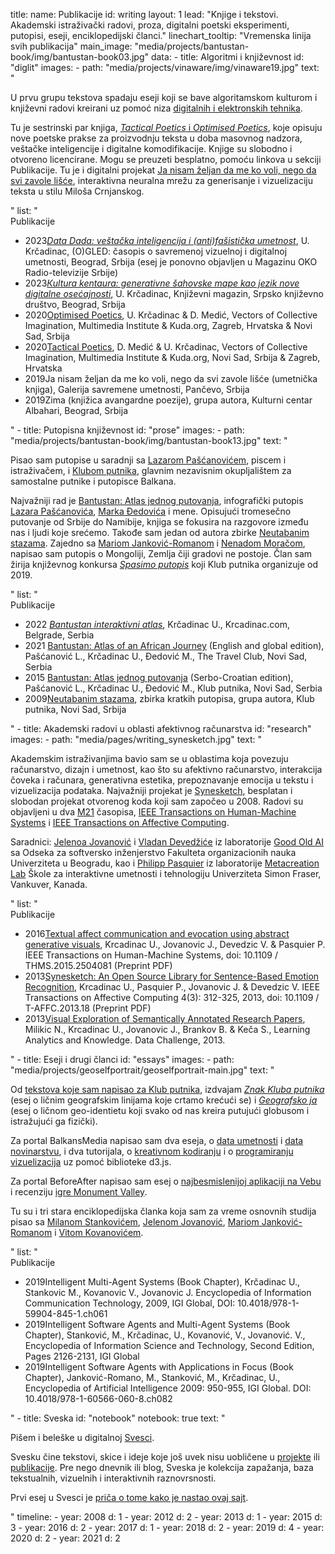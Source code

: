 title: 
    name: Publikacije
id: writing
layout: 1
lead: "Knjige i tekstovi. Akademski istraživački radovi, proza, digitalni poetski eksperimenti, putopisi, eseji, enciklopedijski članci."
linechart_tooltip: "Vremenska linija svih publikacija"
main_image: "media/projects/bantustan-book/img/bantustan-book03.jpg"
data:
    - title: Algoritmi i književnost
      id: "diglit"
      images: 
        - path: "media/projects/vinaware/img/vinaware19.jpg"
      text: "<p>U prvu grupu tekstova spadaju eseji koji se bave algoritamskom kulturom i književni radovi kreirani uz pomoć niza <a href='https://en.wikipedia.org/wiki/Electronic_literature' target='_blank'>digitalnih i elektronskih tehnika</a>.</p>
<p>Tu je sestrinski par knjiga, <a href='/rad/projekti/optimised-tactical-poetics' target='_blank'><em>Tactical Poetics</em> i <em>Optimised Poetics</em></a>, koje opisuju nove poetske prakse za proizvodnju teksta u doba masovnog nadzora, veštačke inteligencije i digitalne komodifikacije. Knjige su slobodno i otvoreno licencirane. Mogu se preuzeti besplatno, pomoću linkova u sekciji Publikacije. Tu je i digitalni projekat <span class='italic-style'><a href='/rad/projekti/vinaware/'>Ja nisam željan da me ko voli, nego da svi zavole lišće</a></span>, interaktivna neuralna mrežu za generisanje i vizuelizaciju teksta u stilu Miloša Crnjanskog.</p>"
      list: "<div class='list-title interface-heading-style'>Publikacije</div>
    <ul>
    <li><span class='year interface-subheading-style'>2023</span><span class='page-list-item-style'><em><a href='https://oko.rts.rs/lektira/5084582/data-dada-vestacka-inteligencija-i-antifasisticka-umetnost-slucaj-dzona-hartfilda-i-fejsbukovog-algoritma.html' target='_blank'>Data Dada: veštačka inteligencija i (anti)fašistička umetnost</a></em>, U. Krčadinac, (O)GLED: časopis o savremenoj vizuelnoj i digitalnoj umetnosti, Beograd, Srbija (esej je ponovno objavljen u Magazinu OKO Radio-televizije Srbije)</span>
    </li>
    <li><span class='year interface-subheading-style'>2023</span><span class='page-list-item-style'><em><a href='/rad/sveska/generative-era/' target='_blank'>Кultura kentaura: generativne šahovske mape kao jezik nove digitalne osećajnosti</a></em>, U. Krčadinac, Književni magazin, Srpsko književno društvo, Beograd, Srbija</span>
    </li>
    <li><span class='year interface-subheading-style'>2020</span><span class='page-list-item-style'><span class='italic-style'><a href='/download/research/optimised_poetics_2020.pdf' target='_blank'>Optimised Poetics</a></span>, U. Krčadinac & D. Medić, Vectors of Collective Imagination, Multimedia Institute & Kuda.org, Zagreb, Hrvatska & Novi Sad, Srbija</span>
    </li>
    <li><span class='year interface-subheading-style'>2020</span><span class='page-list-item-style'><span class='italic-style'><a href='/download/research/tactical_poetics_2020.pdf' target='_blank'>Tactical Poetics</a></span>, D. Medić & U. Krčadinac, Vectors of Collective Imagination, Multimedia Institute & Kuda.org, Novi Sad, Srbija & Zagreb, Hrvatska</span>
    </li>
    <li><span class='year interface-subheading-style'>2019</span><span class='page-list-item-style'><span class='italic-style'>Ja nisam željan da me ko voli, nego da svi zavole lišće</span> (umetnička knjiga), Galerija savremene umetnosti, Pančevo, Srbija</span>
    </li>
    <li><span class='year interface-subheading-style'>2019</span><span class='page-list-item-style'><span class='italic-style'>Zima</span> (knjižica avangardne poezije), grupa autora, Kulturni centar Albahari, Beograd, Srbija</span>
    </li>
    </ul>"
    - title: Putopisna književnost
      id: "prose"
      images:
        - path: "media/projects/bantustan-book/img/bantustan-book13.jpg"
      text: "<p>Pisao sam putopise u saradnji sa <a href='https://www.amazon.com/Lazar-Pascanovic/e/B0933FH8RS/' target='_blank'>Lazarom Pašćanovićem</a>, piscem i istraživačem, i <a href='http://www.klubputnika.org/o-klub-putnika' target='_blank'>Klubom putnika</a>, glavnim nezavisnim okupljalištem za samostalne putnike i putopisce Balkana.</p>
<p>Najvažniji rad je <span class='italic-style'><a href='/rad/projekti/bantustan-book/'>Bantustan: Atlas jednog putovanja</a></span>, infografički putopis <a href='https://www.amazon.com/Lazar-Pascanovic/e/B0933FH8RS/' target='_blank'>Lazara Pašćanovića</a>, <a href='https://www.amazon.com/Marko-Djedovic/e/B0936V89ZF/' target='_blank'>Marka Đedovića</a> i mene. Opisujući tromesečno putovanje od Srbije do Namibije, knjiga se fokusira na razgovore između nas i ljudi koje srećemo. Takođe sam jedan od autora zbirke <span class='italic-style'><a href='/download/books/neutabanim-stazama.pdf' target='_blank'>Neutabanim stazama</a></span>. Zajedno sa <a href='https://www.goodreads.com/author/show/4042520.Mario_Jankovi_Romano' target='_blank'>Mariom Janković-Romanom</a> i <a href='http://www.klubputnika.org/autori/nenad.moraca' target='_blank'>Nenadom Moračom</a>, napisao sam putopis o Mongoliji, <span class='italic-style'>Zemlja čiji gradovi ne postoje</span>. Član sam žirija književnog konkursa <a href='http://www.klubputnika.org/zbirka/zbivanja/4287-konkurs-spasimo-putopis-2020' target='_blank'><em>Spasimo putopis</em></a> koji Klub putnika organizuje od 2019.</p>"
      list: "<div class='list-title interface-heading-style'>Publikacije</div>
    <ul>
    <li><span class='year interface-subheading-style'>2022</span>
    <span class='page-list-item-style'><em><a href='/bantustan-interactive-atlas/' target='_blank'>Bantustan interaktivni atlas</a></em>, Krčadinac U., Krcadinac.com, Belgrade, Serbia</span>
    </li>
    <li><span class='year interface-subheading-style'>2021</span>
    <span class='page-list-item-style'><span class='italic-style'><a href='https://www.amazon.com/Bantustan-African-Journey-Lazar-Pascanovic/dp/B093B4M61M/' target='_blank'>Bantustan: Atlas of an African Journey</a></span> (English and global edition), Pašćanović L., Krčadinac U., Đedović M., The Travel Club, Novi Sad, Serbia</span>
    </li>
    <li><span class='year interface-subheading-style'>2015</span>
    <span class='page-list-item-style'><span class='italic-style'><a href='/download/books/Bantustan.pdf' target='_blank'>Bantustan: Atlas jednog putovanja</a></span> (Serbo-Croatian edition), Pašćanović L., Krčadinac U., Đedović M., Klub putnika, Novi Sad, Serbia</span>
    </li>
    <li><span class='year interface-subheading-style'>2009</span><span class='page-list-item-style'><span class='italic-style'><a href='/download/books/neutabanim-stazama.pdf' target='_blank'>Neutabanim stazama</a></span>, zbirka kratkih putopisa, grupa autora, Klub putnika, Novi Sad, Srbija</span>
    </li>
    </ul>"
    - title: Akademski radovi u oblasti afektivnog računarstva
      id: "research"
      images: 
        - path: "media/pages/writing_synesketch.jpg"
      text: "<p>Akademskim istraživanjima bavio sam se u oblastima koja povezuju računarstvo, dizajn i umetnost, kao što su afektivno računarstvo, interakcija čoveka i računara, generativna estetika, prepoznavanje emocija u tekstu i vizuelizacija podataka. Najvažniji projekat je <a href='/rad/projekti/synesketch/'>Synesketch</a>, besplatan i slobodan projekat otvorenog koda koji sam započeo u 2008. Radovi su objavljeni u dva <a href='https://www.paragraf.rs/izmene_i_dopune/130417-pravilnik_o_izmenama_i_dopunama_pravilnika_o_postupku_nacinu_vrednovanja_i_kvantitativnom_iskazivanju_naucnoistrazivackih_rezultata_istrazivaca.html' target='_blank'>M21</a> časopisa, <a href='https://ieeexplore.ieee.org/document/7358121' target='_blank'>IEEE Transactions on Human-Machine Systems</a> i <a href='https://ieeexplore.ieee.org/document/6589580' target='_blank'>IEEE Transactions on Affective Computing</a>.</p>
<p>Saradnici: <a href='https://jelenajovanovic.net/' target='_blank'>Jelenoa Jovanović</a> i <a href='http://devedzic.fon.bg.ac.rs/' target='_blank'>Vladan Devedžiće</a> iz laboratorije <a href='http://goodoldai.org/' target='_blank'>Good Old AI</a> sa Odseka za softversko inženjerstvo Fakulteta organizacionih nauka Univerziteta u Beogradu, kao i <a href='http://philippepasquier.com/' target='_blank'>Philipp Pasquier</a> iz laboratorije <a href='http://metacreation.net/' target='_blank'>Metacreation Lab</a> Škole za interaktivne umetnosti i tehnologiju Univerziteta Simon Fraser, Vankuver, Kanada.</p>"
      list: "<div class='list-title interface-heading-style'>Publikacije</div>
    <ul>
    <li><span class='year interface-subheading-style'>2016</span><span class='page-list-item-style'><span class='italic-style'><a href='/download/synesketch/research/2016-Textual_Affect_Communication_and_Evocation_Using_Abstract_Generative_Visuals-Krcadinac_Jovanovic_Devedzic_and_Pasquier.pdf' target='_blank'>Textual affect communication and evocation using abstract generative visuals</a></span>, Krcadinac U., Jovanovic J., Devedzic V. & Pasquier P. IEEE Transactions on Human-Machine Systems, doi: 10.1109 / THMS.2015.2504081 (Preprint PDF)</span></li>
    <li><span class='year interface-subheading-style'>2013</span><span class='page-list-item-style'><span class='italic-style'><a href='/download/synesketch/research/2013-Synesketch_An_Open_Source_Library_for_Sentence-based_Emotion_Recognition-Krcadinac_Pasquier_Jovanovic_and_Devedzic.pdf' target='_blank'>Synesketch: An Open Source Library for Sentence-Based Emotion Recognition</a></span>, Krcadinac U., Pasquier P., Jovanovic J. & Devedzic V. IEEE Transactions on Affective Computing 4(3): 312-325, 2013, doi: 10.1109 / T-AFFC.2013.18 (Preprint PDF)</span></li>
    <li><span class='year interface-subheading-style'>2013</span><span class='page-list-item-style'><span class='italic-style'><a href='/download/research/paperista2013.pdf' target='_blank'>Visual Exploration of Semantically Annotated Research Papers</a></span>, Milikic N., Krcadinac U., Jovanovic J., Brankov B. & Keča S., Learning Analytics and Knowledge. Data Challenge, 2013.</span></li>
    </ul>"
    - title: Eseji i drugi članci
      id: "essays"
      images: 
        - path: "media/projects/geoselfportrait/geoselfportrait-main.jpg"
      text: "<p>Od <a href='http://www.klubputnika.org/autori/uros.krcadinac' target='_blank'>tekstova koje sam napisao za Klub putnika</a>, izdvajam <em><a href='http://www.klubputnika.org/zbirka/putoskop/3726-znak-kluba-putnika' target='_blank'>Znak Kluba putnika</a></em> (esej o ličnim geografskim linijama koje crtamo krećući se) i <em><a href='http://www.klubputnika.org/zbirka/blogovi/bantustan/3930-geografsko-ja' target='_blank'>Geografsko ja</a></em> (esej o ličnom geo-identietu koji svako od nas kreira putujući globusom i istražujući ga fizički).</p>
<p>Za portal BalkansMedia napisao sam dva eseja, o <a href='https://www.balkansmedia.org/tutorijali/ocajni-ljudski-glitch-vizuelizacija-podataka-kao-autorski-izraz' target='_blank'>data umetnosti</a> i <a href='https://www.balkansmedia.org/tutorijali/data-novinarstvo-slucaj-mape-ministrovih-putovanja' target='_blank'>data novinarstvu</a>, i dva tutorijala, o <a href='https://www.balkansmedia.org/tutorijali/d3js-p5js-alati-za-kreativno-kodiranje-i-vizuelizaciju-podataka' target='_blank'>kreativnom kodiranju</a> i o <a href='https://www.balkansmedia.org/tutorijali/d3js-tutorijal-animirana-interaktivna-populaciona-piramida' target='_blank'>programiranju vizuelizacija</a> uz pomoć biblioteke d3.js.</p>
<p>Za portal BeforeAfter napisao sam esej o <a href='https://www.beforeafter.rs/tehnologija/text-ethan/' target='_blank'>najbesmislenijoj aplikaciji na Vebu</a> i recenziju <a href='https://www.beforeafter.rs/tehnologija/monument-valley/' target='_blank'>igre <span class='italic-style'>Monument Valley</span></a>.</p>
<p>Tu su i tri stara enciklopedijska članka koja sam za vreme osnovnih studija pisao sa <a href='http://milstan.net/' target='_blank'>Milanom Stankovićem</a>, <a href='https://jelenajovanovic.net/' target='_blank'>Jelenom Jovanović</a>, <a href='https://ie.linkedin.com/in/mario-jankovic-romano' target='_blank'>Mariom Janković-Romanom</a> i <a href='https://vitomir.kovanovic.info/' target='_blank'>Vitom Kovanovićem</a>.</p>"
      list: "<div class='list-title interface-heading-style'>Publikacije</div>
    <ul>
    <li><span class='year interface-subheading-style'>2019</span><span class='page-list-item-style'><span class='italic-style'>Intelligent Multi-Agent Systems</span> (Book Chapter), Krčadinac U., Stankovic M., Kovanovic V., Jovanovic J. Encyclopedia of Information Communication Technology, 2009, IGI Global, DOI: 10.4018/978-1-59904-845-1.ch061</span>
    </li>
    <li><span class='year interface-subheading-style'>2019</span><span class='page-list-item-style'><span class='italic-style'>Intelligent Software Agents and Multi-Agent Systems</span> (Book Chapter), Stanković, M., Krčadinac, U., Kovanović, V., Jovanović. V., Encyclopedia of Information Science and Technology, Second Edition, Pages 2126-2131, IGI Global</span>
    </li>
    <li><span class='year interface-subheading-style'>2019</span><span class='page-list-item-style'><span class='italic-style'>Intelligent Software Agents with Applications in Focus</span> (Book Chapter), Janković-Romano, M., Stanković, M., Krčadinac, U., Encyclopedia of Artificial Intelligence 2009: 950-955, IGI Global. DOI: 10.4018/978-1-60566-060-8.ch082</span>
    </li>
    </ul>"
    - title: Sveska
      id: "notebook"
      notebook: true
      text: "<p>Pišem i beleške u digitalnoj <a href='/work/notebook/'>Svesci</a>.</p> 
      <p>Svesku čine tekstovi, skice i ideje koje još uvek nisu uobličene u <a href='/rad/projekti/'>projekte</a> ili <a href='/rad/tekstovi/'>publikacije</a>. Pre nego dnevnik ili blog, Sveska je kolekcija zapažanja, baza tekstualnih, vizuelnih i interaktivnih raznovrsnosti.</p>
      <p>Prvi esej u Svesci je <a href='/rad/sveska/this/'>priča o tome kako je nastao ovaj sajt</a>.</p>"
timeline:
    - year: 2008
      d: 1
    - year: 2012
      d: 2
    - year: 2013
      d: 1
    - year: 2015
      d: 3
    - year: 2016
      d: 2
    - year: 2017
      d: 1
    - year: 2018
      d: 2
    - year: 2019
      d: 4
    - year: 2020
      d: 2
    - year: 2021
      d: 2
